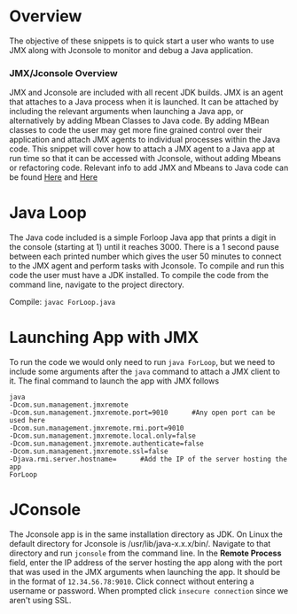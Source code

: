 # **Overview**
The objective of these snippets is to quick start a user who wants to use JMX along with Jconsole to monitor and debug a Java application.
### **JMX/Jconsole Overview**
JMX and Jconsole are included with all recent JDK builds. JMX is an agent that attaches to a Java process when it is launched. It can be attached by including the relevant arguments when launching a Java app, or alternatively by adding Mbean Classes to Java code. By adding MBean classes to code the user may get more fine grained control over their application and attach JMX agents to individual processes within the Java code. This snippet will cover how to attach a JMX agent to a Java app at run time so that it can be accessed with Jconsole, without adding Mbeans or refactoring code. Relevant info to add JMX and Mbeans to Java code can be found [Here](https://www.oracle.com/technical-resources/articles/javase/jmx.html) and [Here](https://www.baeldung.com/java-management-extensions)
# **Java Loop**
The Java code included is a simple Forloop Java app that prints a digit in the console (starting at 1) until it reaches 3000. There is a 1 second pause between each printed number which gives the user 50 minutes to connect to the JMX agent and perform tasks with Jconsole. To compile and run this code the user must have a JDK installed. To compile the code from the command line, navigate to the project directory.

Compile: `javac ForLoop.java`
# **Launching App with JMX**
To run the code we would only need to run `java ForLoop`, but we need to include some arguments after the `java` command to attach a JMX client to it. The final command to launch the app with JMX follows
```
java
-Dcom.sun.management.jmxremote
-Dcom.sun.management.jmxremote.port=9010      #Any open port can be used here
-Dcom.sun.management.jmxremote.rmi.port=9010 
-Dcom.sun.management.jmxremote.local.only=false
-Dcom.sun.management.jmxremote.authenticate=false
-Dcom.sun.management.jmxremote.ssl=false
-Djava.rmi.server.hostname=      #Add the IP of the server hosting the app
ForLoop
```
# **JConsole**
The Jconsole app is in the same installation directory as JDK. On Linux the default directory for Jconsole is /usr/lib/java-x.x.x/bin/. Navigate to that directory and run `jconsole` from the command line. In the **Remote Process** field, enter the IP address of the server hosting the app along with the port that was used in the JMX arguments when launching the app. It should be in the format of `12.34.56.78:9010`. Click connect without entering a username or password. When prompted click `insecure connection` since we aren't using SSL.